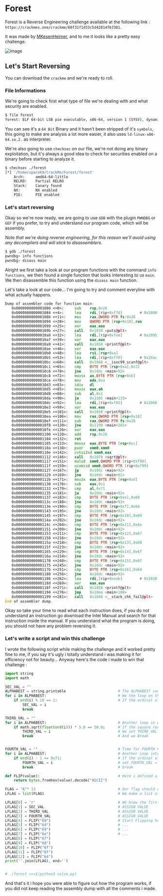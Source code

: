 # Forest
Forest is a Reverse Engineering challenge available at the following link : `https://crackmes.one/crackme/60f31f1d33c5d42814fb3381`.

It was made by [MKesenHeimer](https://crackmes.one/user/MKesenheimer), and to me it looks like a pretty easy challenge.

![image](https://user-images.githubusercontent.com/61102077/131456805-29d3d8c2-99ec-4784-8e8f-5a968a5e53e1.png)

## Let's Start Reversing
You can download the `crackme` and we're ready to roll.

### File Informations
We're going to check first what type of file we're dealing with and what security are enabled.
```bash
$ file forest
forest: ELF 64-bit LSB pie executable, x86-64, version 1 (SYSV), dynamically linked, interpreter /lib64/ld-linux-x86-64.so.2, BuildID[sha1]=3cec36018b4f8638a3f4c1156b074988c0227980, for GNU/Linux 4.4.0, not stripped
```

You can see it's a `64 Bit` Binary and it hasn't been stripped of it's `symbols`, this going to make are analysis a lot more easier, it also uses `ld-linux-x86-64.so.2.` as interpreter.



We're also going to use `checksec` on our file, we're not doing any binary exploitation, but it's always a good idea to check for securities enabled on a binary before starting to analyze it.
```bash
$ checksec ./forest
[*] '/home/spacek9/CrackMe/Forest/forest'
    Arch:     amd64-64-little
    RELRO:    Partial RELRO
    Stack:    Canary found
    NX:       NX enabled
    PIE:      PIE enabled

```

### Let's start reversing
Okay so we're now ready, we are going to use `GDB` with the plugin `PWNDBG` or `GEF` if you prefer, to try and understand our program code, which will be assembly.

*Note that we're doing reverse engineering, for this reason we'll avoid using any decompilers and will stick to disassemblers*.
```bash
$ gdb ./forest
pwndbg> info functions
pwndbg> disass main
```

Alright we first take a look at our program functions with the command `info functions`, we then found a single function that looks interesting to us `main`.
We then disassemble this function using the `disass main` function.

Let's take a look at our code... I'm going to try and comment everyline with what actually happens.
```asm
Dump of assembler code for function main:
   0x0000000000001080 <+0>:     sub    rsp,0x28                           ; We make place on our stack
   0x0000000000001084 <+4>:     lea    rdi,[rip+0xf7d]        # 0x2008    ; We move a string stored at [rip+0xf7d] or 0x2008 if you prefer into rdi
   0x000000000000108b <+11>:    mov    rax,QWORD PTR fs:0x28              ; This is a stack protection
   0x0000000000001094 <+20>:    mov    QWORD PTR [rsp+0x18],rax           ; Still the stack protection
   0x0000000000001099 <+25>:    xor    eax,eax                            ; Still the stack protection
   0x000000000000109b <+27>:    call   0x1030 <puts@plt>                  ; Print the value we moved into rdi
   0x00000000000010a0 <+32>:    lea    rdi,[rip+0xfee]        # 0x2095    ; Move a string stored at [rip+0xfee] or 0x2095 if you prefer into rdi
   0x00000000000010a7 <+39>:    xor    eax,eax                            ; We clear the value into eax, to store our next function call return value
   0x00000000000010a9 <+41>:    call   0x1050 <printf@plt>                ; Call to printf with the string we just moved into rdi
   0x00000000000010ae <+46>:    xor    eax,eax                            ; Clear the return value of our printf function call out of eax
   0x00000000000010b0 <+48>:    lea    rsi,[rsp+0xa]                      ; Move our String Buffer into rsi
   0x00000000000010b5 <+53>:    lea    rdi,[rip+0xff0]        # 0x20ac    ; Move the format specifier located at [rip+0xff0] or 0x20ac if you prefer into rdi
   0x00000000000010bc <+60>:    call   0x1060 <__isoc99_scanf@plt>        ; We call scanf with rsi and rdi as arguments (rsi == our buffer && rdi == format specifier)
   0x00000000000010c1 <+65>:    cmp    BYTE PTR [rsp+0xa],0x72            ; Compare the first character of at [rsp+0xa] with `r` (0x72 or 114)
   0x00000000000010c6 <+70>:    jne    0x10dc <main+92>                   ; If the values are not equal we jump end and the program with fail message
   0x00000000000010c8 <+72>:    movsx  ax,BYTE PTR [rsp+0xb]              ; We move the second value of our string into ax
   0x00000000000010ce <+78>:    mov    edx,0xa                            ; We move 0xa (10) into edx
   0x00000000000010d3 <+83>:    idiv   dl                                 ; We divide ax with dl
   0x00000000000010d5 <+85>:    movzx  eax,ah                             ; We move the remainder into eax
   0x00000000000010d8 <+88>:    sub    al,0x1                             ; We compare the remainder of ([rsp+0xb] % 10 == 1)
   0x00000000000010da <+90>:    je     0x1105 <main+133>                  ; If the remainder was one, we jump to the next set of instruction in the program, else we fail.
   0x00000000000010dc <+92>:    lea    rdi,[rip+0xf85]        # 0x2068    ; This is the Fail string that we move into rdi
   0x00000000000010e3 <+99>:    xor    eax,eax                            ; Clear eax for return value
   0x00000000000010e5 <+101>:   call   0x1050 <printf@plt>                ; Call printf with the string we just moved into rdi
   0x00000000000010ea <+106>:   mov    rax,QWORD PTR [rsp+0x18]           ; Stack Canary   
   0x00000000000010ef <+111>:   sub    rax,QWORD PTR fs:0x28              ; Stack Canary
   0x00000000000010f8 <+120>:   jne    0x1199 <main+281>                  ; Stack Canary Jump
   0x00000000000010fe <+126>:   xor    eax,eax                            ; Stack Canary
   0x0000000000001100 <+128>:   add    rsp,0x28                           ; Adjust stack
   0x0000000000001104 <+132>:   ret                                       ; Program end
   0x0000000000001105 <+133>:   movsx  eax,BYTE PTR [rsp+0xc]             ; Move the third character of our input into eax
   0x000000000000110a <+138>:   pxor   xmm0,xmm0                          ; We call a pxor, why pxor ? Because MMX Instruction Set uses P as a prefix before each of his operations.
   0x000000000000110e <+142>:   cvtsi2sd xmm0,eax                         ; cvtsi2sd stands for convert scalar integer to scalar double, we basically transform a decimal into a double usin MMX Floating Point Registers.
   0x0000000000001112 <+146>:   call   0x1070 <sqrt@plt>                  ; We call square root on our third character double value
   0x0000000000001117 <+151>:   mulsd  xmm0,QWORD PTR [rip+0xf99]        # 0x20b8   ; multiply xmm0 with value at [rip+0xf99]
   0x000000000000111f <+159>:   ucomisd xmm0,QWORD PTR [rip+0xf99]        # 0x20c0  ; ucomisd is defined to compare two doubles. It will indicate that they are one of four things: unordered, equal, greater than or less than. 
   0x0000000000001127 <+167>:   jp     0x10dc <main+92>                   ; Fail the program is Parity flag was enabled by the last instruction
   0x0000000000001129 <+169>:   jne    0x10dc <main+92>                   ; Fail the program if the result weren't equal
   0x000000000000112b <+171>:   movzx  eax,BYTE PTR [rsp+0xd]             ; Move the first character at [rsp+0xd] into eax and zero extend the rest
   0x0000000000001130 <+176>:   sub    eax,0x1                            ; substract our character by 0x1
   0x0000000000001133 <+179>:   cmp    al,0x71                            ; compare it to al this can be traducted to (rsp[0xd] - 1 <= 0x71)
   0x0000000000001135 <+181>:   ja     0x10dc <main+92>                   ; Fail the program if (rsp[0xd] -1 > 0x71)
   0x0000000000001137 <+183>:   cmp    BYTE PTR [rsp+0xe],0x69            ; Compare (rsp[0xe] with 0x69)
   0x000000000000113c <+188>:   jne    0x10dc <main+92>                   ; If they are not equal, FAIL THE PROGRAM
   0x000000000000113e <+190>:   cmp    BYTE PTR [rsp+0xf],0x64            ; Compare (rsp[0xf] with 0x64)
   0x0000000000001143 <+195>:   jne    0x10dc <main+92>                   ; If they are not equal, FAIL THE PROGRAM
   0x0000000000001145 <+197>:   cmp    BYTE PTR [rsp+0x10],0x69           ; Compare (rsp[0x10] with 0x69)
   0x000000000000114a <+202>:   jne    0x10dc <main+92>                   ; If they are not equal, FAIL THE PROGRAM
   0x000000000000114c <+204>:   cmp    BYTE PTR [rsp+0x11],0x6e           ; Compare (rsp[0x11] with 0x6e)
   0x0000000000001151 <+209>:   jne    0x10dc <main+92>                   ; If they are not equal, FAIL THE PROGRAM
   0x0000000000001153 <+211>:   cmp    BYTE PTR [rsp+0x12],0x67           ; Compare (rsp[0x12] with 0x67)
   0x0000000000001158 <+216>:   jne    0x10dc <main+92>                   ; If they are not equal, FAIL THE PROGRAM
   0x000000000000115a <+218>:   cmp    BYTE PTR [rsp+0x13],0x68           ; Compare (rsp[0x13] with 0x68)
   0x000000000000115f <+223>:   jne    0x10dc <main+92>                   ; If they are not equal, FAIL THE PROGRAM
   0x0000000000001165 <+229>:   cmp    BYTE PTR [rsp+0x14],0x6f           ; Compare (rsp[0x14] with 0x6f)
   0x000000000000116a <+234>:   jne    0x10dc <main+92>                   ; If they are not equal, FAIL THE PROGRAM
   0x0000000000001170 <+240>:   cmp    BYTE PTR [rsp+0x15],0x6f           ; Compare (rsp[0x15] with 0x6f)
   0x0000000000001175 <+245>:   jne    0x10dc <main+92>                   ; If they are not equal, FAIL THE PROGRAM
   0x000000000000117b <+251>:   cmp    BYTE PTR [rsp+0x16],0x64           ; Compare (rsp[0x16] with 0x64)
   0x0000000000001180 <+256>:   jne    0x10dc <main+92>                   ; If they are not equal, FAIL THE PROGRAM
   0x0000000000001186 <+262>:   lea    rdi,[rip+0xeab]        # 0x2038    ; MOVE SUCCESS STRING INTO RDI
   0x000000000000118d <+269>:   xor    eax,eax                            ; Clear return value for following function call
   0x000000000000118f <+271>:   call   0x1050 <printf@plt>                ; Print our Win Message
   0x0000000000001194 <+276>:   jmp    0x10ea <main+106>                  ; Jump to main+106 which is our program end
   0x0000000000001199 <+281>:   call   0x1040 <__stack_chk_fail@plt>
End of assembler dump.

```

Okay so take your time to read what each instruction does, if you do not understand an instruction go download the Intel Manual and search for that instruction inside the manual.
If you understand what the program is doing, you should not have any problem reversing it.

### Let's write a script and win this challenge
I wrote the following script while making the challenge and it worked pretty fine to me, if you say it's ugly i totally understand i was making it for efficiency not for beauty...
Anyway here's the code i made to win that challenge :

```py
import string
import math

SEC_VAL = ""
ALPHABEST = string.printable                        # The ALPHABEST contains all printable ASCII Characters
for i in ALPHABEST:                                 # We the loop on these characters to find our second value
    if ord(i) % 10 == 1:                            # If the ordinal of our character modulo 10 is == 1, we now we found a good value so we can break and use this character
        SEC_VAL = i         
        break

THIRD_VAL = ""
for i in ALPHABEST:                                 # Another loop in ALPHABEST to find our third value
    if math.sqrt(float(ord(i))) * 5.0 == 50.0:      # If the square root of our character as a double * 5.0 is == 50.0 we know we have a good value so we can break and use it.
        THIRD_VAL = i                               # We set THIRD_VAL to i
        break                                       # And we Break


FOURTH_VAL = ""                                     # Time for FOURTH VAL
for i in ALPHABEST:                                 # Another Loop into Every ASCII Printable Characters
    if ord(i) - 1 <= 0x71:                          # If the ordinal of our character -i <= 0x71 we found a good character and set our fourth value to it
        FOURTH_VAL = i                              # set FOURTH_VAL = i
        break                                       # break

def FLIP(value):                                    # Here i defined a function to turn hexadecimal characters into ASCII a little bit quicker
    return bytes.fromhex(value).decode("ASCII")

FLAG = "A"* 13                                      # Our flag should contain 13 characters this is the size we deduced while reversing our program
LFLAG = list(FLAG)                                  # We make a list of our flag to modify each character more easily

LFLAG[0] = 'r'                                      # We know the first character is 
LFLAG[1] = SEC_VAL                                  # ASSIGN VALUE
LFLAG[2] = THIRD_VAL                                # ASSIGN VALUE
LFLAG[3] = FOURTH_VAL                               # ASSIGN VALUE
LFLAG[4] = FLIP("69")                               # Start Flipping hex to str
LFLAG[5] = FLIP("64")                               # ...
LFLAG[6] = FLIP("69")                               # ...
LFLAG[7] = FLIP("6e")                               # ...
LFLAG[8] = FLIP("67")
LFLAG[9] = FLIP("68")
LFLAG[10] = FLIP("6f")
LFLAG[11] = FLIP("6f")
LFLAG[12] = FLIP("64")
print(''.join(LFLAG), end='')


# ./forest <<<$(python3 solve.py)
```

And that's it i hope you were able to figure out how the program works, if you did not keep reading the assembly dump with all the comments i made.

